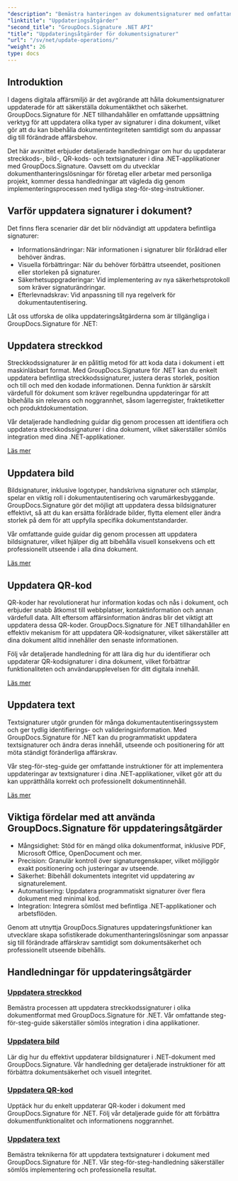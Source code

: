 ```yaml
---
"description": "Bemästra hanteringen av dokumentsignaturer med omfattande handledningar för att uppdatera streckkods-, bild-, QR-kods- och textsignaturer med GroupDocs.Signature för .NET. Förbättra säkerheten och dokumentintegriteten med lätthet."
"linktitle": "Uppdateringsåtgärder"
"second_title": "GroupDocs.Signature .NET API"
"title": "Uppdateringsåtgärder för dokumentsignaturer"
"url": "/sv/net/update-operations/"
"weight": 26
type: docs
---
```

## Introduktion

I dagens digitala affärsmiljö är det avgörande att hålla dokumentsignaturer uppdaterade för att säkerställa dokumentäkthet och säkerhet. GroupDocs.Signature för .NET tillhandahåller en omfattande uppsättning verktyg för att uppdatera olika typer av signaturer i dina dokument, vilket gör att du kan bibehålla dokumentintegriteten samtidigt som du anpassar dig till förändrade affärsbehov.

Det här avsnittet erbjuder detaljerade handledningar om hur du uppdaterar streckkods-, bild-, QR-kods- och textsignaturer i dina .NET-applikationer med GroupDocs.Signature. Oavsett om du utvecklar dokumenthanteringslösningar för företag eller arbetar med personliga projekt, kommer dessa handledningar att vägleda dig genom implementeringsprocessen med tydliga steg-för-steg-instruktioner.

## Varför uppdatera signaturer i dokument?

Det finns flera scenarier där det blir nödvändigt att uppdatera befintliga signaturer:

- Informationsändringar: När informationen i signaturer blir föråldrad eller behöver ändras.
- Visuella förbättringar: När du behöver förbättra utseendet, positionen eller storleken på signaturer.
- Säkerhetsuppgraderingar: Vid implementering av nya säkerhetsprotokoll som kräver signaturändringar.
- Efterlevnadskrav: Vid anpassning till nya regelverk för dokumentautentisering.

Låt oss utforska de olika uppdateringsåtgärderna som är tillgängliga i GroupDocs.Signature för .NET:

## Uppdatera streckkod
Streckkodssignaturer är en pålitlig metod för att koda data i dokument i ett maskinläsbart format. Med GroupDocs.Signature för .NET kan du enkelt uppdatera befintliga streckkodssignaturer, justera deras storlek, position och till och med den kodade informationen. Denna funktion är särskilt värdefull för dokument som kräver regelbundna uppdateringar för att bibehålla sin relevans och noggrannhet, såsom lagerregister, fraktetiketter och produktdokumentation.

Vår detaljerade handledning guidar dig genom processen att identifiera och uppdatera streckkodssignaturer i dina dokument, vilket säkerställer sömlös integration med dina .NET-applikationer.

[Läs mer](./update-barcode/)

## Uppdatera bild
Bildsignaturer, inklusive logotyper, handskrivna signaturer och stämplar, spelar en viktig roll i dokumentautentisering och varumärkesbyggande. GroupDocs.Signature gör det möjligt att uppdatera dessa bildsignaturer effektivt, så att du kan ersätta föråldrade bilder, flytta element eller ändra storlek på dem för att uppfylla specifika dokumentstandarder.

Vår omfattande guide guidar dig genom processen att uppdatera bildsignaturer, vilket hjälper dig att bibehålla visuell konsekvens och ett professionellt utseende i alla dina dokument.

[Läs mer](./update-image/)

## Uppdatera QR-kod
QR-koder har revolutionerat hur information kodas och nås i dokument, och erbjuder snabb åtkomst till webbplatser, kontaktinformation och annan värdefull data. Allt eftersom affärsinformation ändras blir det viktigt att uppdatera dessa QR-koder. GroupDocs.Signature för .NET tillhandahåller en effektiv mekanism för att uppdatera QR-kodsignaturer, vilket säkerställer att dina dokument alltid innehåller den senaste informationen.

Följ vår detaljerade handledning för att lära dig hur du identifierar och uppdaterar QR-kodsignaturer i dina dokument, vilket förbättrar funktionaliteten och användarupplevelsen för ditt digitala innehåll.

[Läs mer](./update-qr-code/)

## Uppdatera text
Textsignaturer utgör grunden för många dokumentautentiseringssystem och ger tydlig identifierings- och valideringsinformation. Med GroupDocs.Signature för .NET kan du programmatiskt uppdatera textsignaturer och ändra deras innehåll, utseende och positionering för att möta ständigt föränderliga affärskrav.

Vår steg-för-steg-guide ger omfattande instruktioner för att implementera uppdateringar av textsignaturer i dina .NET-applikationer, vilket gör att du kan upprätthålla korrekt och professionellt dokumentinnehåll.

[Läs mer](./update-text/)

## Viktiga fördelar med att använda GroupDocs.Signature för uppdateringsåtgärder

- Mångsidighet: Stöd för en mängd olika dokumentformat, inklusive PDF, Microsoft Office, OpenDocument och mer.
- Precision: Granulär kontroll över signaturegenskaper, vilket möjliggör exakt positionering och justeringar av utseende.
- Säkerhet: Bibehåll dokumentets integritet vid uppdatering av signaturelement.
- Automatisering: Uppdatera programmatiskt signaturer över flera dokument med minimal kod.
- Integration: Integrera sömlöst med befintliga .NET-applikationer och arbetsflöden.

Genom att utnyttja GroupDocs.Signatures uppdateringsfunktioner kan utvecklare skapa sofistikerade dokumenthanteringslösningar som anpassar sig till förändrade affärskrav samtidigt som dokumentsäkerhet och professionellt utseende bibehålls.

## Handledningar för uppdateringsåtgärder
### [Uppdatera streckkod](./update-barcode/)
Bemästra processen att uppdatera streckkodssignaturer i olika dokumentformat med GroupDocs.Signature för .NET. Vår omfattande steg-för-steg-guide säkerställer sömlös integration i dina applikationer.

### [Uppdatera bild](./update-image/)
Lär dig hur du effektivt uppdaterar bildsignaturer i .NET-dokument med GroupDocs.Signature. Vår handledning ger detaljerade instruktioner för att förbättra dokumentsäkerhet och visuell integritet.

### [Uppdatera QR-kod](./update-qr-code/)
Upptäck hur du enkelt uppdaterar QR-koder i dokument med GroupDocs.Signature för .NET. Följ vår detaljerade guide för att förbättra dokumentfunktionalitet och informationens noggrannhet.

### [Uppdatera text](./update-text/)
Bemästra teknikerna för att uppdatera textsignaturer i dokument med GroupDocs.Signature för .NET. Vår steg-för-steg-handledning säkerställer sömlös implementering och professionella resultat.